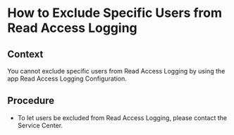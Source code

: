 <!-- loio9ee32b3da4744e72b529d8428233aaa5 -->

# How to Exclude Specific Users from Read Access Logging



## Context

You cannot exclude specific users from Read Access Logging by using the app Read Access Logging Configuration.



## Procedure

-   To let users be excluded from Read Access Logging, please contact the Service Center.


